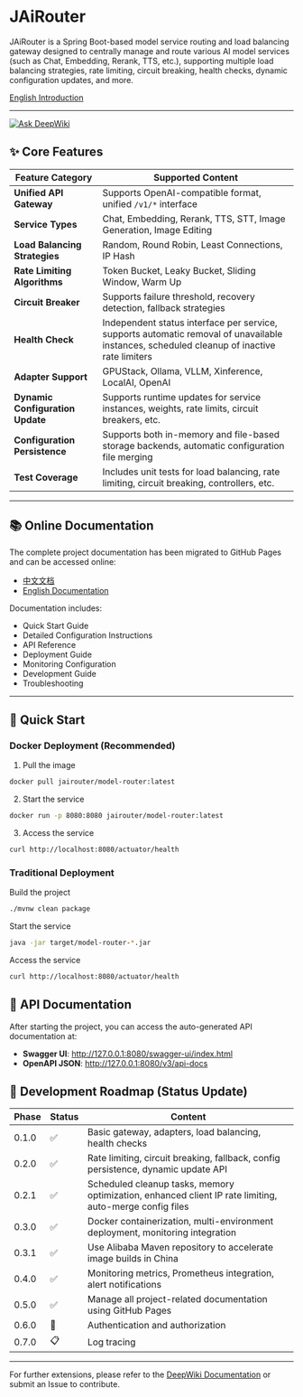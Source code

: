 ﻿# JAiRouter

JAiRouter is a Spring Boot-based model service routing and load balancing gateway designed to centrally manage and route various AI model services (such as Chat, Embedding, Rerank, TTS, etc.), supporting multiple load balancing strategies, rate limiting, circuit breaking, health checks, dynamic configuration updates, and more.

[English Introduction](README-EN.md)

---

[![Ask DeepWiki](https://deepwiki.com/badge.svg)](https://deepwiki.com/Lincoln-cn/JAiRouter)

## ✨ Core Features

| Feature Category       | Supported Content                                                                 |
|------------------------|-----------------------------------------------------------------------------------|
| **Unified API Gateway**| Supports OpenAI-compatible format, unified `/v1/*` interface                      |
| **Service Types**      | Chat, Embedding, Rerank, TTS, STT, Image Generation, Image Editing                |
| **Load Balancing Strategies** | Random, Round Robin, Least Connections, IP Hash                           |
| **Rate Limiting Algorithms** | Token Bucket, Leaky Bucket, Sliding Window, Warm Up                     |
| **Circuit Breaker**    | Supports failure threshold, recovery detection, fallback strategies               |
| **Health Check**       | Independent status interface per service, supports automatic removal of unavailable instances, scheduled cleanup of inactive rate limiters |
| **Adapter Support**    | GPUStack, Ollama, VLLM, Xinference, LocalAI, OpenAI                              |
| **Dynamic Configuration Update** | Supports runtime updates for service instances, weights, rate limits, circuit breakers, etc. |
| **Configuration Persistence** | Supports both in-memory and file-based storage backends, automatic configuration file merging |
| **Test Coverage**      | Includes unit tests for load balancing, rate limiting, circuit breaking, controllers, etc. |

---

## 📚 Online Documentation

The complete project documentation has been migrated to GitHub Pages and can be accessed online:

- [中文文档](https://lincoln-cn.github.io/JAiRouter)
- [English Documentation](https://lincoln-cn.github.io/JAiRouter/en/)

Documentation includes:

- Quick Start Guide
- Detailed Configuration Instructions
- API Reference
- Deployment Guide
- Monitoring Configuration
- Development Guide
- Troubleshooting

---

## 🚀 Quick Start

### Docker Deployment (Recommended)

1. Pull the image

```bash
docker pull jairouter/model-router:latest
```

2. Start the service

```bash
docker run -p 8080:8080 jairouter/model-router:latest
```

3. Access the service

```bash
curl http://localhost:8080/actuator/health
```

### Traditional Deployment

Build the project

```bash
./mvnw clean package
```

Start the service

```bash
java -jar target/model-router-*.jar
```

Access the service

```bash
curl http://localhost:8080/actuator/health
```

## 📘 API Documentation

After starting the project, you can access the auto-generated API documentation at:

- **Swagger UI**: http://127.0.0.1:8080/swagger-ui/index.html
- **OpenAPI JSON**: http://127.0.0.1:8080/v3/api-docs

## 📌 Development Roadmap (Status Update)

| Phase | Status | Content                                                  |
|-------|--------|----------------------------------------------------------|
| 0.1.0 | ✅     | Basic gateway, adapters, load balancing, health checks   |
| 0.2.0 | ✅     | Rate limiting, circuit breaking, fallback, config persistence, dynamic update API |
| 0.2.1 | ✅     | Scheduled cleanup tasks, memory optimization, enhanced client IP rate limiting, auto-merge config files |
| 0.3.0 | ✅     | Docker containerization, multi-environment deployment, monitoring integration |
| 0.3.1 | ✅     | Use Alibaba Maven repository to accelerate image builds in China |
| 0.4.0 | ✅     | Monitoring metrics, Prometheus integration, alert notifications |
| 0.5.0 | ✅     | Manage all project-related documentation using GitHub Pages |
| 0.6.0 | 🚧     | Authentication and authorization                         |
| 0.7.0 | 📋     | Log tracing                                              |

---

For further extensions, please refer to the [DeepWiki Documentation](https://deepwiki.com/Lincoln-cn/JAiRouter) or submit an Issue to contribute.
